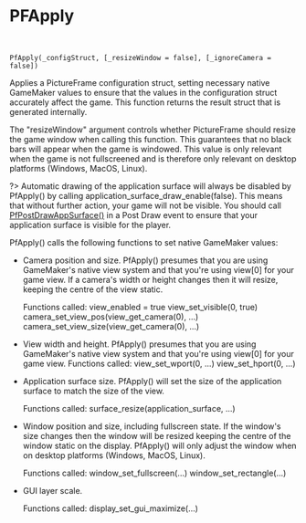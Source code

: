 # PFApply

&nbsp;

	PfApply(_configStruct, [_resizeWindow = false], [_ignoreCamera = false])

 Applies a PictureFrame configuration struct, setting necessary native GameMaker values to ensure that the values in the configuration struct accurately affect the game. This function returns the result struct that is generated internally. 

 The "resizeWindow" argument controls whether PictureFrame should resize the game window when calling this function. This guarantees that no black bars will appear when the game is windowed. This value is only relevant when the game is not fullscreened and is therefore only relevant on desktop platforms (Windows, MacOS, Linux).

?> Automatic drawing of the application surface will always be disabled by PfApply() by calling application_surface_draw_enable(false). This means that without further action, your game will not be visible. You should call [PfPostDrawAppSurface()](PfPostDrawAppSurface) in a Post Draw event to ensure that your application surface is visible for the player.

PfApply() calls the following functions to set native GameMaker values:

* Camera position and size. PfApply() presumes that you are using GameMaker's native view system and that you're using view[0] for your game view. If a camera's width or height changes then it will resize, keeping the centre of the view static.

	Functions called:
		view_enabled = true
		view_set_visible(0, true)
		camera_set_view_pos(view_get_camera(0), ...)
		camera_set_view_size(view_get_camera(0), ...)

* View width and height. PfApply() presumes that you are using GameMaker's native view system and that you're using view[0] for your game view.
	Functions called:
 		view_set_wport(0, ...)
		view_set_hport(0, ...)

* Application surface size. PfApply() will set the size of the application surface to match the size of the view.

	Functions called:
    	surface_resize(application_surface, ...)

* Window position and size, including fullscreen state. If the window's size changes then the window will be resized keeping the centre of the window static on the display. PfApply() will only adjust the window when on desktop platforms (Windows, MacOS, Linux).

	Functions called:
    	window_set_fullscreen(...)
    	window_set_rectangle(...)

* GUI layer scale.

	Functions called:
  		display_set_gui_maximize(...)
